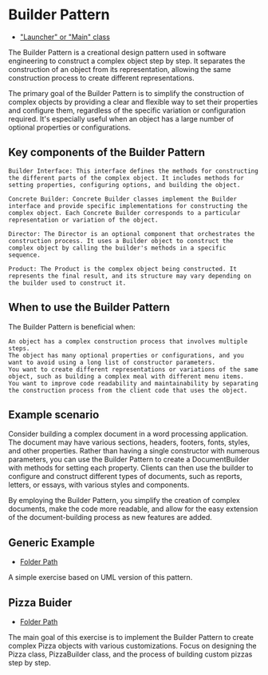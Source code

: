 # Builder Pattern

- ["Launcher" or "Main" class](./src/main/java/it/gb/BuilderPattern.java)

The Builder Pattern is a creational design pattern used in software engineering to construct a complex object step by step. It separates the construction of an object from its representation, allowing the same construction process to create different representations.

The primary goal of the Builder Pattern is to simplify the construction of complex objects by providing a clear and flexible way to set their properties and configure them, regardless of the specific variation or configuration required. It's especially useful when an object has a large number of optional properties or configurations.

## Key components of the Builder Pattern

    Builder Interface: This interface defines the methods for constructing the different parts of the complex object. It includes methods for setting properties, configuring options, and building the object.

    Concrete Builder: Concrete Builder classes implement the Builder interface and provide specific implementations for constructing the complex object. Each Concrete Builder corresponds to a particular representation or variation of the object.

    Director: The Director is an optional component that orchestrates the construction process. It uses a Builder object to construct the complex object by calling the builder's methods in a specific sequence.

    Product: The Product is the complex object being constructed. It represents the final result, and its structure may vary depending on the builder used to construct it.

## When to use the Builder Pattern

The Builder Pattern is beneficial when:

    An object has a complex construction process that involves multiple steps.
    The object has many optional properties or configurations, and you want to avoid using a long list of constructor parameters.
    You want to create different representations or variations of the same object, such as building a complex meal with different menu items.
    You want to improve code readability and maintainability by separating the construction process from the client code that uses the object.

## Example scenario

Consider building a complex document in a word processing application. The document may have various sections, headers, footers, fonts, styles, and other properties. Rather than having a single constructor with numerous parameters, you can use the Builder Pattern to create a DocumentBuilder with methods for setting each property. Clients can then use the builder to configure and construct different types of documents, such as reports, letters, or essays, with various styles and components.

By employing the Builder Pattern, you simplify the creation of complex documents, make the code more readable, and allow for the easy extension of the document-building process as new features are added.

## Generic Example

- [Folder Path](./src/main/java/it/gb/generic)

A simple exercise based on UML version of this pattern.

## Pizza Buider

- [Folder Path](./src/main/java/it/gb/pizzaBuilder)

The main goal of this exercise is to implement the Builder Pattern to create complex Pizza objects with various customizations. Focus on designing the Pizza class, PizzaBuilder class, and the process of building custom pizzas step by step.
